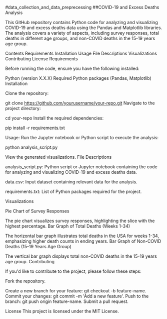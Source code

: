 #data_collection_and_data_preprecessing
##COVID-19 and Excess Deaths Analysis

This GitHub repository contains Python code for analyzing and visualizing COVID-19 and excess deaths data using the Pandas and Matplotlib libraries. The analysis covers a variety of aspects, including survey responses, total deaths in different age groups, and non-COVID deaths in the 15-19 years age group.

Contents
Requirements
Installation
Usage
File Descriptions
Visualizations
Contributing
License
Requirements

Before running the code, ensure you have the following installed:

Python (version X.X.X)
Required Python packages (Pandas, Matplotlib)
Installation

Clone the repository:

git clone https://github.com/yourusername/your-repo.git
Navigate to the project directory:

cd your-repo
Install the required dependencies:

pip install -r requirements.txt

Usage:
Run the Jupyter notebook or Python script to execute the analysis:

python analysis_script.py

View the generated visualizations.
File Descriptions

analysis_script.py: Python script or Jupyter notebook containing the code for analyzing and visualizing COVID-19 and excess deaths data.

data.csv: Input dataset containing relevant data for the analysis.

requirements.txt: List of Python packages required for the project.

Visualizations

Pie Chart of Survey Responses

The pie chart visualizes survey responses, highlighting the slice with the highest percentage.
Bar Graph of Total Deaths (Weeks 1-34)

The horizontal bar graph illustrates total deaths in the USA for weeks 1-34, emphasizing higher death counts in ending years.
Bar Graph of Non-COVID Deaths (15-19 Years Age Group)

The vertical bar graph displays total non-COVID deaths in the 15-19 years age group.
Contributing

If you'd like to contribute to the project, please follow these steps:

Fork the repository.

Create a new branch for your feature: git checkout -b feature-name.
Commit your changes: git commit -m 'Add a new feature'.
Push to the branch: git push origin feature-name.
Submit a pull request.

License
This project is licensed under the MIT License.

